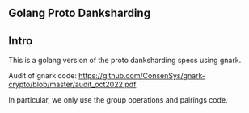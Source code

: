 ## Golang Proto Danksharding

## Intro

This is a golang version of the proto danksharding specs using gnark.

Audit of gnark code: <https://github.com/ConsenSys/gnark-crypto/blob/master/audit_oct2022.pdf>

In particular, we only use the group operations and pairings code.
